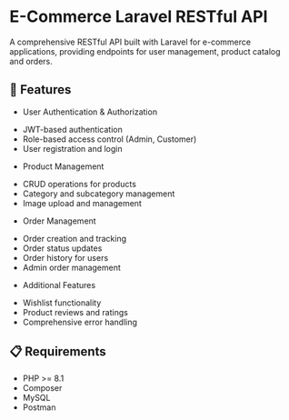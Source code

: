# E-Commerce Laravel RESTful API
A comprehensive RESTful API built with Laravel for e-commerce applications, providing endpoints for user management, product catalog  and orders.

## 🚀 Features
* User Authentication & Authorization

- JWT-based authentication
- Role-based access control (Admin, Customer)
- User registration and login

* Product Management

- CRUD operations for products
- Category and subcategory management
- Image upload and management

* Order Management

- Order creation and tracking
- Order status updates
- Order history for users
- Admin order management

* Additional Features

- Wishlist functionality
- Product reviews and ratings
- Comprehensive error handling

## 📋 Requirements
* PHP >= 8.1
* Composer
* MySQL 
* Postman